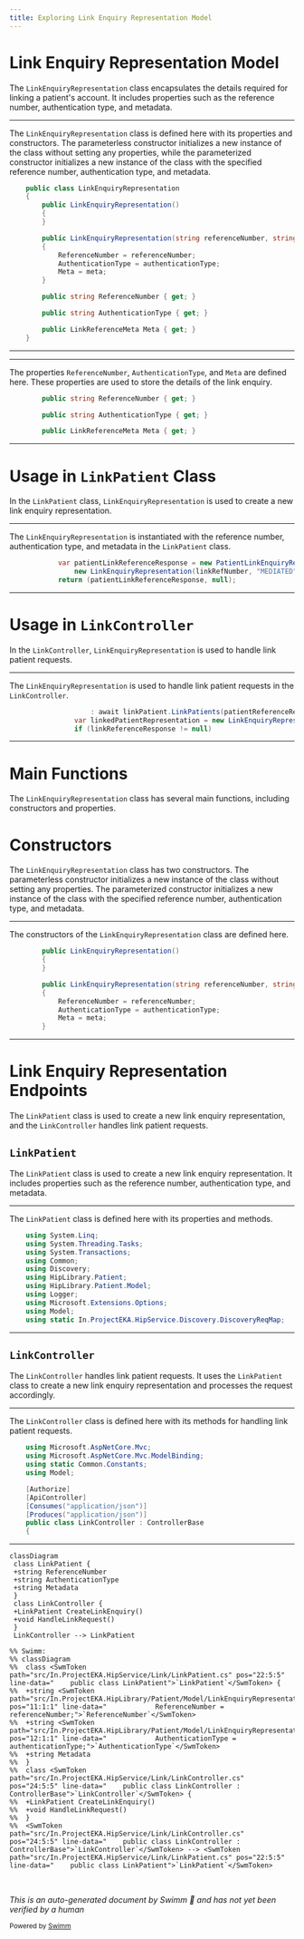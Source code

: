 ```yaml
---
title: Exploring Link Enquiry Representation Model
---
```

# Link Enquiry Representation Model

The <SwmToken path="src/In.ProjectEKA.HipLibrary/Patient/Model/LinkEnquiryRepresentation.cs" pos="3:5:5" line-data="    public class LinkEnquiryRepresentation">`LinkEnquiryRepresentation`</SwmToken> class encapsulates the details required for linking a patient's account. It includes properties such as the reference number, authentication type, and metadata.

<SwmSnippet path="/src/In.ProjectEKA.HipLibrary/Patient/Model/LinkEnquiryRepresentation.cs" line="3">

---

The <SwmToken path="src/In.ProjectEKA.HipLibrary/Patient/Model/LinkEnquiryRepresentation.cs" pos="3:5:5" line-data="    public class LinkEnquiryRepresentation">`LinkEnquiryRepresentation`</SwmToken> class is defined here with its properties and constructors. The parameterless constructor initializes a new instance of the class without setting any properties, while the parameterized constructor initializes a new instance of the class with the specified reference number, authentication type, and metadata.

```c#
    public class LinkEnquiryRepresentation
    {
        public LinkEnquiryRepresentation()
        {
        }

        public LinkEnquiryRepresentation(string referenceNumber, string authenticationType, LinkReferenceMeta meta)
        {
            ReferenceNumber = referenceNumber;
            AuthenticationType = authenticationType;
            Meta = meta;
        }

        public string ReferenceNumber { get; }

        public string AuthenticationType { get; }

        public LinkReferenceMeta Meta { get; }
    }
```

---

</SwmSnippet>

<SwmSnippet path="/src/In.ProjectEKA.HipLibrary/Patient/Model/LinkEnquiryRepresentation.cs" line="16">

---

The properties <SwmToken path="src/In.ProjectEKA.HipLibrary/Patient/Model/LinkEnquiryRepresentation.cs" pos="16:5:5" line-data="        public string ReferenceNumber { get; }">`ReferenceNumber`</SwmToken>, <SwmToken path="src/In.ProjectEKA.HipLibrary/Patient/Model/LinkEnquiryRepresentation.cs" pos="18:5:5" line-data="        public string AuthenticationType { get; }">`AuthenticationType`</SwmToken>, and <SwmToken path="src/In.ProjectEKA.HipLibrary/Patient/Model/LinkEnquiryRepresentation.cs" pos="20:5:5" line-data="        public LinkReferenceMeta Meta { get; }">`Meta`</SwmToken> are defined here. These properties are used to store the details of the link enquiry.

```c#
        public string ReferenceNumber { get; }

        public string AuthenticationType { get; }

        public LinkReferenceMeta Meta { get; }
```

---

</SwmSnippet>

# Usage in <SwmToken path="src/In.ProjectEKA.HipService/Link/LinkPatient.cs" pos="22:5:5" line-data="    public class LinkPatient">`LinkPatient`</SwmToken> Class

In the <SwmToken path="src/In.ProjectEKA.HipService/Link/LinkPatient.cs" pos="22:5:5" line-data="    public class LinkPatient">`LinkPatient`</SwmToken> class, <SwmToken path="src/In.ProjectEKA.HipLibrary/Patient/Model/LinkEnquiryRepresentation.cs" pos="3:5:5" line-data="    public class LinkEnquiryRepresentation">`LinkEnquiryRepresentation`</SwmToken> is used to create a new link enquiry representation.

<SwmSnippet path="/src/In.ProjectEKA.HipService/Link/LinkPatient.cs" line="105">

---

The <SwmToken path="src/In.ProjectEKA.HipService/Link/LinkPatient.cs" pos="106:3:3" line-data="                new LinkEnquiryRepresentation(linkRefNumber, &quot;MEDIATED&quot;, meta));">`LinkEnquiryRepresentation`</SwmToken> is instantiated with the reference number, authentication type, and metadata in the <SwmToken path="src/In.ProjectEKA.HipService/Link/LinkPatient.cs" pos="22:5:5" line-data="    public class LinkPatient">`LinkPatient`</SwmToken> class.

```c#
            var patientLinkReferenceResponse = new PatientLinkEnquiryRepresentation(
                new LinkEnquiryRepresentation(linkRefNumber, "MEDIATED", meta));
            return (patientLinkReferenceResponse, null);
```

---

</SwmSnippet>

# Usage in <SwmToken path="src/In.ProjectEKA.HipService/Link/LinkController.cs" pos="24:5:5" line-data="    public class LinkController : ControllerBase">`LinkController`</SwmToken>

In the <SwmToken path="src/In.ProjectEKA.HipService/Link/LinkController.cs" pos="24:5:5" line-data="    public class LinkController : ControllerBase">`LinkController`</SwmToken>, <SwmToken path="src/In.ProjectEKA.HipLibrary/Patient/Model/LinkEnquiryRepresentation.cs" pos="3:5:5" line-data="    public class LinkEnquiryRepresentation">`LinkEnquiryRepresentation`</SwmToken> is used to handle link patient requests.

<SwmSnippet path="/src/In.ProjectEKA.HipService/Link/LinkController.cs" line="103">

---

The <SwmToken path="src/In.ProjectEKA.HipService/Link/LinkController.cs" pos="104:9:9" line-data="                var linkedPatientRepresentation = new LinkEnquiryRepresentation();">`LinkEnquiryRepresentation`</SwmToken> is used to handle link patient requests in the <SwmToken path="src/In.ProjectEKA.HipService/Link/LinkController.cs" pos="24:5:5" line-data="    public class LinkController : ControllerBase">`LinkController`</SwmToken>.

```c#
                    : await linkPatient.LinkPatients(patientReferenceRequest);
                var linkedPatientRepresentation = new LinkEnquiryRepresentation();
                if (linkReferenceResponse != null)
```

---

</SwmSnippet>

# Main Functions

The <SwmToken path="src/In.ProjectEKA.HipLibrary/Patient/Model/LinkEnquiryRepresentation.cs" pos="3:5:5" line-data="    public class LinkEnquiryRepresentation">`LinkEnquiryRepresentation`</SwmToken> class has several main functions, including constructors and properties.

# Constructors

The <SwmToken path="src/In.ProjectEKA.HipLibrary/Patient/Model/LinkEnquiryRepresentation.cs" pos="3:5:5" line-data="    public class LinkEnquiryRepresentation">`LinkEnquiryRepresentation`</SwmToken> class has two constructors. The parameterless constructor initializes a new instance of the class without setting any properties. The parameterized constructor initializes a new instance of the class with the specified reference number, authentication type, and metadata.

<SwmSnippet path="/src/In.ProjectEKA.HipLibrary/Patient/Model/LinkEnquiryRepresentation.cs" line="5">

---

The constructors of the <SwmToken path="src/In.ProjectEKA.HipLibrary/Patient/Model/LinkEnquiryRepresentation.cs" pos="5:3:3" line-data="        public LinkEnquiryRepresentation()">`LinkEnquiryRepresentation`</SwmToken> class are defined here.

```c#
        public LinkEnquiryRepresentation()
        {
        }

        public LinkEnquiryRepresentation(string referenceNumber, string authenticationType, LinkReferenceMeta meta)
        {
            ReferenceNumber = referenceNumber;
            AuthenticationType = authenticationType;
            Meta = meta;
        }
```

---

</SwmSnippet>

# Link Enquiry Representation Endpoints

The <SwmToken path="src/In.ProjectEKA.HipService/Link/LinkPatient.cs" pos="22:5:5" line-data="    public class LinkPatient">`LinkPatient`</SwmToken> class is used to create a new link enquiry representation, and the <SwmToken path="src/In.ProjectEKA.HipService/Link/LinkController.cs" pos="24:5:5" line-data="    public class LinkController : ControllerBase">`LinkController`</SwmToken> handles link patient requests.

## <SwmToken path="src/In.ProjectEKA.HipService/Link/LinkPatient.cs" pos="22:5:5" line-data="    public class LinkPatient">`LinkPatient`</SwmToken>

The <SwmToken path="src/In.ProjectEKA.HipService/Link/LinkPatient.cs" pos="22:5:5" line-data="    public class LinkPatient">`LinkPatient`</SwmToken> class is used to create a new link enquiry representation. It includes properties such as the reference number, authentication type, and metadata.

<SwmSnippet path="/src/In.ProjectEKA.HipService/Link/LinkPatient.cs" line="10">

---

The <SwmToken path="src/In.ProjectEKA.HipService/Link/LinkPatient.cs" pos="22:5:5" line-data="    public class LinkPatient">`LinkPatient`</SwmToken> class is defined here with its properties and methods.

```c#
    using System.Linq;
    using System.Threading.Tasks;
    using System.Transactions;
    using Common;
    using Discovery;
    using HipLibrary.Patient;
    using HipLibrary.Patient.Model;
    using Logger;
    using Microsoft.Extensions.Options;
    using Model;
    using static In.ProjectEKA.HipService.Discovery.DiscoveryReqMap;
```

---

</SwmSnippet>

## <SwmToken path="src/In.ProjectEKA.HipService/Link/LinkController.cs" pos="24:5:5" line-data="    public class LinkController : ControllerBase">`LinkController`</SwmToken>

The <SwmToken path="src/In.ProjectEKA.HipService/Link/LinkController.cs" pos="24:5:5" line-data="    public class LinkController : ControllerBase">`LinkController`</SwmToken> handles link patient requests. It uses the <SwmToken path="src/In.ProjectEKA.HipService/Link/LinkPatient.cs" pos="22:5:5" line-data="    public class LinkPatient">`LinkPatient`</SwmToken> class to create a new link enquiry representation and processes the request accordingly.

<SwmSnippet path="/src/In.ProjectEKA.HipService/Link/LinkController.cs" line="15">

---

The <SwmToken path="src/In.ProjectEKA.HipService/Link/LinkController.cs" pos="24:5:5" line-data="    public class LinkController : ControllerBase">`LinkController`</SwmToken> class is defined here with its methods for handling link patient requests.

```c#
    using Microsoft.AspNetCore.Mvc;
    using Microsoft.AspNetCore.Mvc.ModelBinding;
    using static Common.Constants;
    using Model;

    [Authorize]
    [ApiController]
    [Consumes("application/json")]
    [Produces("application/json")]
    public class LinkController : ControllerBase
    {
```

---

</SwmSnippet>

```mermaid
classDiagram
 class LinkPatient {
 +string ReferenceNumber
 +string AuthenticationType
 +string Metadata
 }
 class LinkController {
 +LinkPatient CreateLinkEnquiry()
 +void HandleLinkRequest()
 }
 LinkController --> LinkPatient

%% Swimm:
%% classDiagram
%%  class <SwmToken path="src/In.ProjectEKA.HipService/Link/LinkPatient.cs" pos="22:5:5" line-data="    public class LinkPatient">`LinkPatient`</SwmToken> {
%%  +string <SwmToken path="src/In.ProjectEKA.HipLibrary/Patient/Model/LinkEnquiryRepresentation.cs" pos="11:1:1" line-data="            ReferenceNumber = referenceNumber;">`ReferenceNumber`</SwmToken>
%%  +string <SwmToken path="src/In.ProjectEKA.HipLibrary/Patient/Model/LinkEnquiryRepresentation.cs" pos="12:1:1" line-data="            AuthenticationType = authenticationType;">`AuthenticationType`</SwmToken>
%%  +string Metadata
%%  }
%%  class <SwmToken path="src/In.ProjectEKA.HipService/Link/LinkController.cs" pos="24:5:5" line-data="    public class LinkController : ControllerBase">`LinkController`</SwmToken> {
%%  +LinkPatient CreateLinkEnquiry()
%%  +void HandleLinkRequest()
%%  }
%%  <SwmToken path="src/In.ProjectEKA.HipService/Link/LinkController.cs" pos="24:5:5" line-data="    public class LinkController : ControllerBase">`LinkController`</SwmToken> --> <SwmToken path="src/In.ProjectEKA.HipService/Link/LinkPatient.cs" pos="22:5:5" line-data="    public class LinkPatient">`LinkPatient`</SwmToken>
```

&nbsp;

*This is an auto-generated document by Swimm 🌊 and has not yet been verified by a human*

<SwmMeta version="3.0.0" repo-id="Z2l0aHViJTNBJTNBaGlwLXNlcnZpY2UlM0ElM0FTd2ltbS1EZW1v" repo-name="hip-service"><sup>Powered by [Swimm](/)</sup></SwmMeta>
